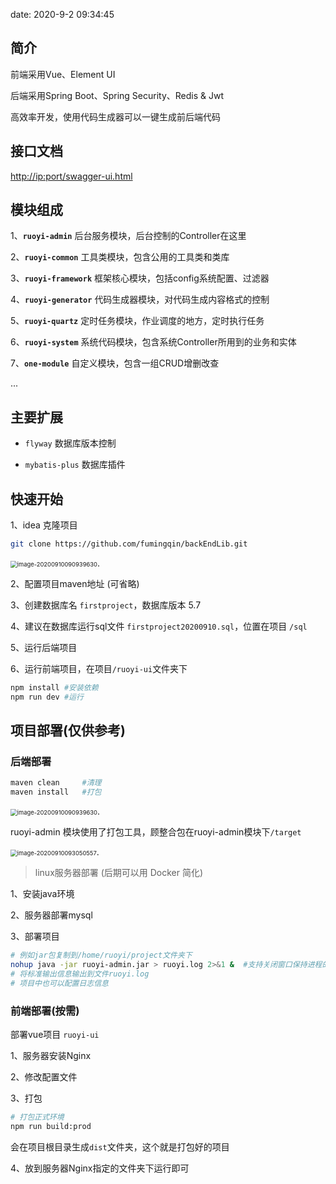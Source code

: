 date: 2020-9-2 09:34:45

## 简介

前端采用Vue、Element UI

后端采用Spring Boot、Spring Security、Redis & Jwt

高效率开发，使用代码生成器可以一键生成前后端代码

## 接口文档

[http://ip:port/swagger-ui.html](http://ip:port/swagger-ui.html)

## 模块组成

1、**`ruoyi-admin`** 后台服务模块，后台控制的Controller在这里

2、**`ruoyi-common`** 工具类模块，包含公用的工具类和类库

3、**`ruoyi-framework`** 框架核心模块，包括config系统配置、过滤器

4、**`ruoyi-generator`** 代码生成器模块，对代码生成内容格式的控制

5、**`ruoyi-quartz`** 定时任务模块，作业调度的地方，定时执行任务

6、**`ruoyi-system`** 系统代码模块，包含系统Controller所用到的业务和实体

7、**`one-module`**  自定义模块，包含一组CRUD增删改查

...

## 主要扩展

* `flyway` 数据库版本控制

* `mybatis-plus` 数据库插件

## 快速开始

1、idea 克隆项目

```bash
git clone https://github.com/fumingqin/backEndLib.git
```

<img src="https://gystudies.gitee.io/gystudies/2020/09/10/20200910_%E5%9B%BE%E7%89%87%E5%BA%93/image-20200910090911036.png" alt="image-20200910090939630" style="zoom: 67%;" />.

2、配置项目maven地址 (可省略)

3、创建数据库名 `firstproject`，数据库版本 5.7

4、建议在数据库运行sql文件 `firstproject20200910.sql`，位置在项目 `/sql` 

5、运行后端项目

6、运行前端项目，在项目`/ruoyi-ui`文件夹下

```bash
npm install #安装依赖
npm run dev	#运行
```

## 项目部署(仅供参考)

### 后端部署

```bash
maven clean		#清理
maven install	#打包
```

<img src="https://gystudies.gitee.io/gystudies/2020/09/10/20200910_%E5%9B%BE%E7%89%87%E5%BA%93/image-20200910092259974.png" alt="image-20200910090939630" style="zoom: 67%;" />.

ruoyi-admin 模块使用了打包工具，顾整合包在ruoyi-admin模块下`/target`

<img src="https://gystudies.gitee.io/gystudies/2020/09/10/20200910_%E5%9B%BE%E7%89%87%E5%BA%93/image-20200910093050557.png" alt="image-20200910093050557" style="zoom:67%;" />.

> linux服务器部署 (后期可以用 Docker 简化)

1、安装java环境

2、服务器部署mysql

3、部署项目

```bash
# 例如jar包复制到/home/ruoyi/project文件夹下
nohup java -jar ruoyi-admin.jar > ruoyi.log 2>&1 & 	#支持关闭窗口保持进程的运行
# 将标准输出信息输出到文件ruoyi.log
# 项目中也可以配置日志信息
```

### 前端部署(按需)

部署vue项目 `ruoyi-ui` 

1、服务器安装Nginx

2、修改配置文件

3、打包

```bash
# 打包正式环境
npm run build:prod
```

会在项目根目录生成`dist`文件夹，这个就是打包好的项目

4、放到服务器Nginx指定的文件夹下运行即可

